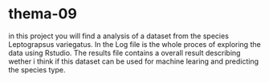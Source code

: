 # thema-09

in this project you will find a analysis of a dataset from the species Leptograpsus variegatus. In the Log file is the whole proces of exploring the data using Rstudio.
The results file contains a overall result describing wether i think if this dataset can be used for machine learing and predicting the species type.